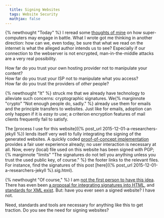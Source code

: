 ```yaml
---
  title: Signing Websites
  tags: Website Security
  mathjax: false
---
```


{% newthought "Today" %} I reread some 
  [thoughts of mine](http://worldbuilding.stackexchange.com/a/27379/3657)
on how super-computers may engage in battle.
What I wrote got me thinking in another direction:
how can we, even today, be sure that what we read on the internet is what
the alleged author intends us to see? Especially if our connection to the
webserver is not encrypted, man-in-the-middle attacks are a very real possibility.

How far do you trust your own hosting provider not to manipulate your content?  
How far do you trust your ISP not to manipulate what you access?  
How far do you trust the providers of *other* people?

{% newthought "It" %} struck me that we already have technology to alleviate 
such concerns: cryptographic signatures. 
We{% marginnote "crypto" "Not enough people do, sadly." %} already use them for
emails and the principle transfers to websites.
Just like for emails, adoption can only happen if it is *easy to use*;
a criterion encryption features of mail clients frequently fail to satisfy.

The 
  [process I use for this website]({% post_url 2015-12-01-a-researchers-jekyll %})
lends itself very well to fully integrating the signing of the generated websites.
A quickly coded 
  [proof-of-concept implementation](https://github.com/reitzig/reitzig.github.io/blob/sources/_plugins/pgp-sign.rb)
provides a fair user experience already; no user interaction is necessary at all.
Now, every (local) file used on this website has been signed with PGP;
{% marginnote "limits" "The signatures do not tell you anything unless you trust the used public key, of course." %} 
the footer links to the relevant files. For instance, find the signatures of 
this post
  [here]({% post_url 2015-12-01-a-researchers-jekyll %}.sig.html).

{% newthought "Of course," %} I am 
  [not the first person to have this idea](http://www.sanface.com/pgphtml.html).
There has even been 
  [a proposal for integrating signatures into HTML](http://www.w3.org/2007/11/h6n/),
and 
  [standards for XML exist](http://www.w3.org/standards/techs/xmlsig).
But: have you ever seen a signed website? I have not.

Need, standards and tools are necessary for anything like this to get traction.
Do you see the need for signing websites?
